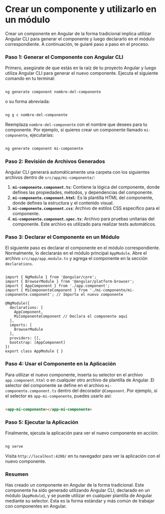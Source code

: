 # Crear un componente y utilizarlo en un módulo

Crear un componente en Angular de la forma tradicional implica utilizar Angular CLI para generar el componente y luego declararlo en el módulo correspondiente. A continuación, te guiaré paso a paso en el proceso.

### Paso 1: Generar el Componente con Angular CLI

Primero, asegúrate de que estás en la raíz de tu proyecto Angular y luego utiliza Angular CLI para generar el nuevo componente. Ejecuta el siguiente comando en tu terminal:

```bash

ng generate component nombre-del-componente

```

o su forma abreviada:

```bash

ng g c nombre-del-componente

```

Reemplaza `nombre-del-componente` con el nombre que desees para tu componente. Por ejemplo, si quieres crear un componente llamado `mi-componente`, ejecutarías:

```bash

ng generate component mi-componente

```

### Paso 2: Revisión de Archivos Generados

Angular CLI generará automáticamente una carpeta con los siguientes archivos dentro de `src/app/mi-componente/`:

1. **`mi-componente.component.ts`**: Contiene la lógica del componente, donde defines las propiedades, métodos, y dependencias del componente.
2. **`mi-componente.component.html`**: Es la plantilla HTML del componente, donde defines la estructura y el contenido visual.
3. **`mi-componente.component.css`**: Archivo de estilos CSS específico para el componente.
4. **`mi-componente.component.spec.ts`**: Archivo para pruebas unitarias del componente. Este archivo es utilizado para realizar tests automáticos.

### Paso 3: Declarar el Componente en un Módulo

El siguiente paso es declarar el componente en el módulo correspondiente. Normalmente, lo declararás en el módulo principal `AppModule`. Abre el archivo `src/app/app.module.ts` y agrega el componente en la sección `declarations`.

```tsx

import { NgModule } from '@angular/core';
import { BrowserModule } from '@angular/platform-browser';
import { AppComponent } from './app.component';
import { MiComponenteComponent } from './mi-componente/mi-componente.component'; // Importa el nuevo componente

@NgModule({
  declarations: [
    AppComponent,
    MiComponenteComponent // Declara el componente aquí
  ],
  imports: [
    BrowserModule
  ],
  providers: [],
  bootstrap: [AppComponent]
})
export class AppModule { }

```

### Paso 4: Usar el Componente en la Aplicación

Para utilizar el nuevo componente, inserta su selector en el archivo `app.component.html` o en cualquier otro archivo de plantilla de Angular. El selector del componente se define en el archivo `mi-componente.component.ts` dentro del decorador `@Component`. Por ejemplo, si el selector es `app-mi-componente`, puedes usarlo así:

```html

<app-mi-componente></app-mi-componente>

```

### Paso 5: Ejecutar la Aplicación

Finalmente, ejecuta la aplicación para ver el nuevo componente en acción:

```bash

ng serve

```

Visita `http://localhost:4200/` en tu navegador para ver la aplicación con el nuevo componente.

### Resumen

Has creado un componente en Angular de la forma tradicional. Este componente ha sido generado utilizando Angular CLI, declarado en un módulo (`AppModule`), y se puede utilizar en cualquier plantilla de Angular mediante su selector. Esta es la forma estándar y más común de trabajar con componentes en Angular.